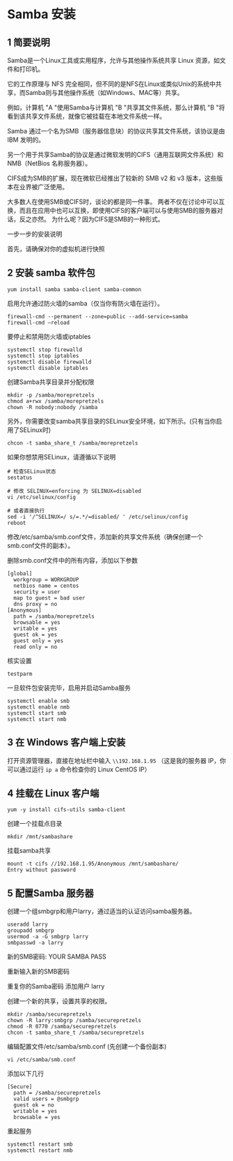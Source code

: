 # Samba 安装

## 1 简要说明

Samba是一个Linux工具或实用程序，允许与其他操作系统共享 Linux 资源，如文件和打印机。

它的工作原理与 NFS 完全相同，但不同的是NFS在Linux或类似Unix的系统中共享，而Samba则与其他操作系统（如Windows、MAC等）共享。

例如，计算机 "A "使用Samba与计算机 "B "共享其文件系统，那么计算机 "B "将看到该共享文件系统，就像它被挂载在本地文件系统一样。

Samba 通过一个名为SMB（服务器信息块）的协议共享其文件系统，该协议是由 IBM 发明的。

另一个用于共享Samba的协议是通过微软发明的CIFS（通用互联网文件系统）和 NMB（NetBios 名称服务器）。

CIFS成为SMB的扩展，现在微软已经推出了较新的 SMB v2 和 v3 版本，这些版本在业界被广泛使用。

大多数人在使用SMB或CIFS时，谈论的都是同一件事。 两者不仅在讨论中可以互换，而且在应用中也可以互换，即使用CIFS的客户端可以与使用SMB的服务器对话，反之亦然。 为什么呢？因为CIFS是SMB的一种形式。

一步一步的安装说明

首先，请确保对你的虚拟机进行快照

## 2 安装 samba 软件包

```shell
yum install samba samba-client samba-common
```

启用允许通过防火墙的samba（仅当你有防火墙在运行）。
```shell
firewall-cmd --permanent --zone=public --add-service=samba
firewall-cmd –reload
```

要停止和禁用防火墙或iptables

```shell
systemctl stop firewalld
systemctl stop iptables
systemctl disable firewalld
systemctl disable iptables
```

创建Samba共享目录并分配权限

```shell
mkdir -p /samba/morepretzels
chmod a+rwx /samba/morepretzels
chown -R nobody:nobody /samba
```

另外，你需要改变samba共享目录的SELinux安全环境，如下所示。(只有当你启用了SELinux时)

```shell
chcon -t samba_share_t /samba/morepretzels
```

如果你想禁用SELinux，请遵循以下说明

```shell
# 检查SELinux状态
sestatus

# 修改 SELINUX=enforcing 为 SELINUX=disabled
vi /etc/selinux/config

# 或者直接执行
sed -i '/^SELINUX=/ s/=.*/=disabled/ ' /etc/selinux/config
reboot
```

修改/etc/samba/smb.conf文件，添加新的共享文件系统（确保创建一个smb.conf文件的副本）。

删除smb.conf文件中的所有内容，添加以下参数

```shell\
[global]
  workgroup = WORKGROUP 
  netbios name = centos 
  security = user
  map to guest = bad user 
  dns proxy = no
[Anonymous]
  path = /samba/morepretzels 
  browsable = yes
  writable = yes 
  guest ok = yes 
  guest only = yes 
  read only = no
```

核实设置

```shell
testparm
```

一旦软件包安装完毕，启用并启动Samba服务

```shell
systemctl enable smb
systemctl enable nmb
systemctl start smb
systemctl start nmb
```

## 3 在 Windows 客户端上安装

打开资源管理器，直接在地址栏中输入 `\\192.168.1.95` （这是我的服务器 IP，你可以通过运行 `ip a` 命令检查你的 Linux CentOS IP）

## 4 挂载在 Linux 客户端

```shell
yum -y install cifs-utils samba-client
```

创建一个挂载点目录

```shell
mkdir /mnt/sambashare
```



挂载samba共享

```shell
mount -t cifs //192.168.1.95/Anonymous /mnt/sambashare/
Entry without password
```

## 5 配置Samba 服务器

创建一个组smbgrp和用户larry，通过适当的认证访问samba服务器。

```
useradd larry
groupadd smbgrp
usermod -a -G smbgrp larry
smbpasswd -a larry
```

新的SMB密码: YOUR SAMBA PASS

重新输入新的SMB密码

重复你的Samba密码
添加用户 larry

创建一个新的共享，设置共享的权限。

```
mkdir /samba/securepretzels
chown -R larry:smbgrp /samba/securepretzels
chmod -R 0770 /samba/securepretzels
chcon -t samba_share_t /samba/securepretzels
```

编辑配置文件/etc/samba/smb.conf (先创建一个备份副本)

```
vi /etc/samba/smb.conf
```

添加以下几行

```
[Secure]
  path = /samba/securepretzels
  valid users = @smbgrp
  guest ok = no
  writable = yes
  browsable = yes
```

重起服务

```shell
systemctl restart smb
systemctl restart nmb
```

